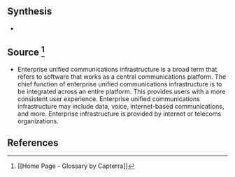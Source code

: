 ## Synthesis
- 
## Source [^1]
- Enterprise unified communications infrastructure is a broad term that refers to software that works as a central communications platform. The chief function of enterprise unified communications infrastructure is to be integrated across an entire platform. This provides users with a more consistent user experience. Enterprise unified communications infrastructure may include data, voice, internet-based communications, and more. Enterprise infrastructure is provided by internet or telecoms organizations.
## References

[^1]: [[Home Page - Glossary by Capterra]]